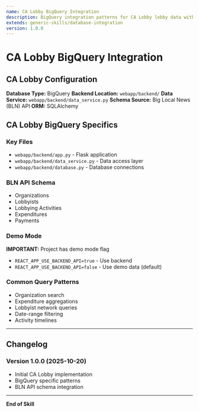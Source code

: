 ```yaml
---
name: CA Lobby BigQuery Integration
description: BigQuery integration patterns for CA Lobby lobby data with BLN API schema. Use when working with CA Lobby backend, database queries, or data service. Provides CA-specific BigQuery patterns and Flask integration guidance.
extends: generic-skills/database-integration
version: 1.0.0
---
```


# CA Lobby BigQuery Integration

## CA Lobby Configuration

**Database Type:** BigQuery
**Backend Location:** `webapp/backend/`
**Data Service:** `webapp/backend/data_service.py`
**Schema Source:** Big Local News (BLN) API
**ORM:** SQLAlchemy

## CA Lobby BigQuery Specifics

### Key Files
- `webapp/backend/app.py` - Flask application
- `webapp/backend/data_service.py` - Data access layer
- `webapp/backend/database.py` - Database connections

### BLN API Schema
- Organizations
- Lobbyists
- Lobbying Activities
- Expenditures
- Payments

### Demo Mode
**IMPORTANT:** Project has demo mode flag
- `REACT_APP_USE_BACKEND_API=true` - Use backend
- `REACT_APP_USE_BACKEND_API=false` - Use demo data (default)

### Common Query Patterns
- Organization search
- Expenditure aggregations
- Lobbyist network queries
- Date-range filtering
- Activity timelines

---

## Changelog
### Version 1.0.0 (2025-10-20)
- Initial CA Lobby implementation
- BigQuery specific patterns
- BLN API schema integration

---

**End of Skill**
